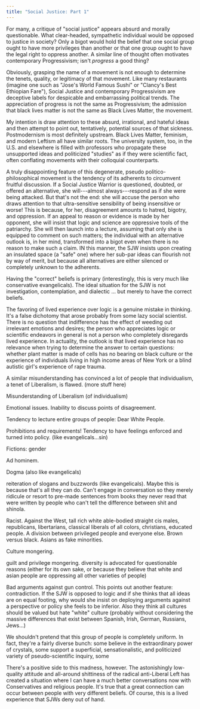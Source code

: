 ```yaml
---
title: "Social Justice: Part 1"
---
```


For many, a critique of "social justice" appears absurd and morally questionable. What clear-headed, sympathetic individual would be opposed to justice in society? Only a bigot would hold the belief that one social group ought to have more privileges than another or that one group ought to have the legal right to oppress another. A similar line of thought often motivates contemporary Progressivism; isn't *progress* a good thing?

Obviously, grasping the name of a movement is not enough to determine the tenets, quality, or legitimacy of that movement. Like many restaurants (imagine one such as "Jose's World Famous Sushi" or "Clancy's Best Ethiopian Fare"), Social Justice and contemporary Progressivism are deceptive labels for despicable and embarrassing political trends. The appreciation of progress is not the same as Progressivism; the admission that black lives matter is not the same as Black Lives Matter, the movement.

My intention is draw attention to these absurd, irrational, and hateful ideas and then attempt to point out, tentatively, potential sources of that sickness. Postmodernism is most definitely upstream. Black Lives Matter, feminism, and modern Leftism all have similar roots. The university system, too, in the U.S. and elsewhere is filled with professors who propagate these unsupported ideas and politicized "studies" as if they were scientific fact, often conflating movements with their colloquial counterparts.

A truly disappointing feature of this degenerate, pseudo politico-philosophical movement is the tendency of its adherents to circumvent fruitful discussion. If a Social Justice Warrior is questioned, doubted, or offered an alternative, she will---almost always---respond as if she were being attacked. But that's not the end: she will accuse the person who draws attention to that ultra-sensitive sensibility of being insensitive or worse! This is because, for her, disagreement amounts to hatred, bigotry, and oppression. If an appeal to reason or evidence is made by her opponent, she will insist that logic and science are oppressive tools of the patriarchy. She will then launch into a lecture, assuming that only she is equipped to comment on such matters; the individual with an alternative outlook is, in her mind, transformed into a bigot even when there is no reason to make such a claim. IN this manner, the SJW insists upon creating an insulated space (a "safe" one) where her sub-par ideas can flourish not by way of merit, but because all alternatives are either silenced or completely unknown to the adherents.

Having the "correct" beliefs is primary (interestingly, this is very much like conservative evangelicals). The ideal situation for the SJW is not investigation, contemplation, and dialectic ... but merely to have the correct beliefs.

The favoring of lived experience over logic is a genuine mistake in thinking. It's a false dichotomy that arose probably from some lazy social scientist. There is no question that indifference has the effect of weeding out irrelevant emotions and desires; the person who appreciates logic or scientific endeavors in general is not a person who completely disregards lived experience. In actuality, the outlook is that lived experience has no relevance when trying to determine the answer to certain questions: whether plant matter is made of cells has no bearing on black culture or the experience of individuals living in high income areas of New York or a blind autistic girl's experience of rape trauma.

A similar misunderstanding has convinced a lot of people that individualism, a tenet of Liberalism, is flawed. (more stuff here)

Misunderstanding of Liberalism (of individualism)

Emotional issues. Inability to discuss points of disagreement.

Tendency to lecture entire groups of people: Dear White People.

Prohibitions and requirements! Tendency to have feelings enforced and turned into policy. (like evangelicals...sin)

Fictions: gender

Ad hominem.

Dogma (also like evangelicals)

reiteration of slogans and buzzwords (like evangelicals). Maybe this is because that's all they can do. Can't engage in conversation so they merely ridicule or resort to pre-made sentences from books they never read that were written by people who can't tell the difference between shit and shinola.

Racist. Against the West, tall rich white able-bodied straight cis males, republicans, libertarians, classical liberals of all colors, christians, educated people. A division between privileged people and everyone else. Brown versus black. Asians as fake minorities.

Culture mongering.

guilt and privilege mongering. diversity is advocated for questionable reasons (either for its own sake, or because they believe that white and asian people are oppressing all other varieties of people)

Bad arguments against gun control. This points out another feature: contradiction. If the SJW is opposed to logic and if she thinks that all ideas are on equal footing, why would she insist on deploying arguments against a perspective or policy she feels to be inferior. Also they think all cultures should be valued but hate "white" culture (probably without considering the massive differences that exist between Spanish, Irish, German, Russians, Jews...)

We shouldn't pretend that this group of people is completely uniform. In fact, they're a fairly diverse bunch: some believe in the extraordinary power of crystals, some support a superficial, sensationalistic, and politicized variety of pseudo-scientific inquiry, some

There's a positive side to this madness, however. The astonishingly low-quality attitude and all-around shittiness of the radical anti-Liberal Left  has created a situation where I can have a much better conversations now with Conservatives and religious people. It's true that a great connection can occur between people with very different beliefs. Of course, this is a lived experience that SJWs deny out of hand.
